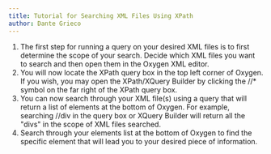 ```yaml
---
title: Tutorial for Searching XML Files Using XPath
author: Dante Grieco
---
```

1. The first step for running a query on your desired XML files is to first
determine the scope of your search. Decide which XML files you want to search
and then open them in the Oxygen XML editor.
2. You will now locate the XPath query box in the top left corner of Oxygen. If
you wish, you may open the XPath/XQuery Builder by clicking the //* symbol on
the far right of the XPath query box.
3. You can now search through your XML file(s) using a query that will return a
list of elements at the bottom of Oxygen. For example, searching //div in the
query box or XQuery Builder will return all the "divs" in the scope of XML files
searched.
4. Search through your elements list at the bottom of Oxygen to find the specific
element that will lead you to your desired piece of information.
